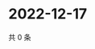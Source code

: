 # 2022-12-17

共 0 条

<!-- BEGIN WEIBO -->
<!-- 最后更新时间 Sat Dec 17 2022 10:30:25 GMT+0800 (China Standard Time) -->

<!-- END WEIBO -->
